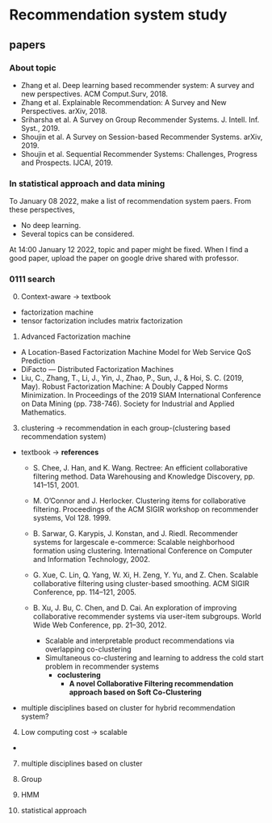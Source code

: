 # Recommendation system study
## papers
### About topic
- Zhang et al. Deep learning based recommender system: A survey and new perspectives. ACM Comput.Surv, 2018.
- Zhang et al. Explainable Recommendation: A Survey and New Perspectives. arXiv, 2018.
- Sriharsha et al. A Survey on Group Recommender Systems. J. Intell. Inf. Syst., 2019.
- Shoujin et al. A Survey on Session-based Recommender Systems. arXiv, 2019.
- Shoujin et al. Sequential Recommender Systems: Challenges, Progress and Prospects. IJCAI, 2019.

### In statistical approach and data mining

To January 08 2022, make a list of recommendation system paers.
From these perspectives,
- No deep learning.
- Several topics can be considered.

At 14:00 January 12 2022, topic and paper might be fixed.
When I find a good paper, upload the paper on google drive shared with professor.

### 0111 search

0. Context-aware -> textbook
- factorization machine
- tensor factorization includes matrix factorization

1. Advanced Factorization machine

  - A Location-Based Factorization Machine Model for Web Service QoS Prediction
  - DiFacto — Distributed Factorization Machines
  - Liu, C., Zhang, T., Li, J., Yin, J., Zhao, P., Sun, J., & Hoi, S. C. (2019, May). Robust Factorization Machine: A Doubly Capped Norms Minimization. In Proceedings of the 2019 SIAM International Conference on Data Mining (pp. 738-746). Society for Industrial and Applied Mathematics.



3. clustering -> recommendation in each group-(clustering based recommendation system)
  - textbook -> **references**
    - S. Chee, J. Han, and K. Wang. Rectree: An efficient collaborative filtering method.
    Data Warehousing and Knowledge Discovery, pp. 141–151, 2001.

    - M. O’Connor and J. Herlocker. Clustering items for collaborative filtering. Proceedings
    of the ACM SIGIR workshop on recommender systems, Vol 128. 1999.

    - B. Sarwar, G. Karypis, J. Konstan, and J. Riedl. Recommender systems for largescale
    e-commerce: Scalable neighborhood formation using clustering. International
    Conference on Computer and Information Technology, 2002.

    - G. Xue, C. Lin, Q. Yang, W. Xi, H. Zeng, Y. Yu, and Z. Chen. Scalable collaborative
    filtering using cluster-based smoothing. ACM SIGIR Conference, pp. 114–121, 2005.

    - B. Xu, J. Bu, C. Chen, and D. Cai. An exploration of improving collaborative recommender
    systems via user-item subgroups. World Wide Web Conference, pp. 21–30, 2012.
      - Scalable and interpretable product recommendations via overlapping co-clustering
      - Simultaneous co-clustering and learning to address the cold start problem in recommender systems
        - **coclustering**
          - **A novel Collaborative Filtering recommendation approach based on Soft Co-Clustering**

  - multiple disciplines based on cluster for hybrid recommendation system?

4. Low computing cost -> scalable

- 


7. multiple disciplines based on cluster

2. Group 

5. HMM
6. statistical approach
